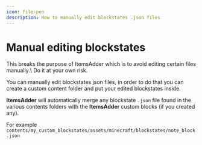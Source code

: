 ```yaml
---
icon: file-pen
description: How to manually edit blockstates .json files
---
```


# Manual editing blockstates


<Warning>
This breaks the purpose of ItemsAdder which is to avoid editing certain files manually.\
Do it at your own risk.
</Warning>


You can manually edit blockstates json files, in order to do that you can create a custom content folder and put your edited blockstates inside.

**ItemsAdder** will automatically merge any blockstate `.json` file found in the various contents folders with the **ItemsAdder** custom blocks (if you created any).

For example `contents/my_custom_blockstates/assets/minecraft/blockstates/note_block.json`

